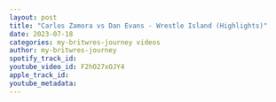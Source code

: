 ```yaml
---
layout: post
title: "Carlos Zamora vs Dan Evans - Wrestle Island (Highlights)"
date: 2023-07-18
categories: my-britwres-journey videos
author: my-britwres-journey
spotify_track_id: 
youtube_video_id: F2hO27xOJY4
apple_track_id: 
youtube_metadata: 
---
```

